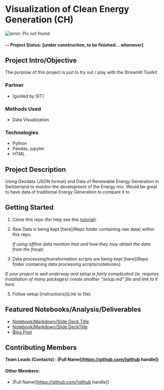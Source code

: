 # Visualization of Clean Energy Generation (CH) 
![error: Pic not found](data/Aare_SO.jpg)

#### -- Project Status: [under construction, to be finished... whenever]

## Project Intro/Objective
The purpose of this project is just to try out / play with the Streamlit Toolkit

### Partner
* [guided by SIT]

### Methods Used
* Data Visualization

### Technologies
* Python
* Pandas, jupyter
* HTML

## Project Description
Using Geodata (JSON format) and Data of Renewable Energy Generation in Switzerland
to monitor the development of the Energy mix.
Would be great to have data of traditional Energy Generation to compare it to 

## Getting Started

1. Clone this repo (for help see this [tutorial](https://help.github.com/articles/cloning-a-repository/)).
2. Raw Data is being kept [here](Repo folder containing raw data) within this repo.

    *If using offline data mention that and how they may obtain the data from the froup)*

3. Data processing/transformation scripts are being kept [here](Repo folder containing data processing scripts/notebooks)


*If your project is well underway and setup is fairly complicated (ie. requires installation of many packages)
create another "setup.md" file and link to it here*

5. Follow setup [instructions](Link to file)

## Featured Notebooks/Analysis/Deliverables
* [Notebook/Markdown/Slide Deck Title](link)
* [Notebook/Markdown/Slide DeckTitle](link)
* [Blog Post](link)


## Contributing Members

**Team Leads (Contacts) : [Full Name](https://github.com/[github handle])**

#### Other Members:

 - [Full Name](https://github.com/[github handle])
 
